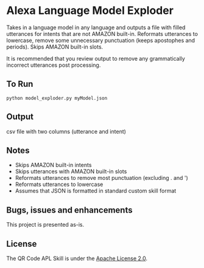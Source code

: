 # Alexa Language Model Exploder
Takes in a language model in any language and outputs a file with filled utterances for intents that are not AMAZON built-in. Reformats utterances to lowercase, remove some unnecessary punctuation (keeps apostophes and periods). Skips AMAZON built-in slots. 

It is recommended that you review output to remove any grammatically incorrect utterances post processing. 

## To Run
```
python model_exploder.py myModel.json
```

## Output
csv file with two columns (utterance and intent)


## Notes
- Skips AMAZON built-in intents
- Skips utterances with AMAZON built-in slots
- Reformats utterances to remove most punctuation (excluding . and ')
- Reformats utterances to lowercase
- Assumes that JSON is formatted in standard custom skill format

## Bugs, issues and enhancements  

This project is presented as-is. 


## License  
  
The QR Code APL Skill is under the [Apache License 2.0](https://github.com/sharpstef/alexa-model-exploder/blob/main/LICENSE.txt).  